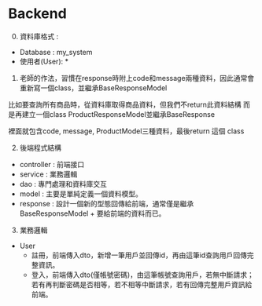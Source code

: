 # Backend
0. 資料庫格式 : 
* Database : my_system
* 使用者(User):
    * 
1. 老師的作法，習慣在response時附上code和message兩種資料，因此通常會重新寫一個class，並繼承BaseResponseModel

比如要查詢所有商品時，從資料庫取得商品資料，但我們不return此資料結構
而是再建立一個class ProductResponseModel並繼承BaseResponse

裡面就包含code, message, ProductModel三種資料，最後return 這個 class

2. 後端程式結構
* controller : 前端接口
* service : 業務邏輯
* dao : 專門處理和資料庫交互
* model : 主要是單純定義一個資料模型。
* response : 設計一個新的型態回傳給前端，通常僅是繼承BaseResponseModel + 要給前端的資料而已。

3. 業務邏輯
* User 
    * 註冊，前端傳入dto，新增一筆用戶並回傳id，再由這筆id查詢用戶回傳完整資訊。
    * 登入，前端傳入dto(僅帳號密碼)，由這筆帳號查詢用戶，若無中斷請求；若有再判斷密碼是否相等，若不相等中斷請求，若有回傳完整用戶資訊給前端。